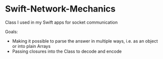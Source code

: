 # Swift-Network-Mechanics
Class I used in my Swift apps for socket communication

Goals:
- Making it possible to parse the answer in multiple ways, i.e. as an object or into plain Arrays
- Passing closures into the Class to decode and encode
